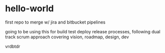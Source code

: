 # hello-world
first repo to merge w/ jira and bitbucket pipelines

going to be using this for build test deploy release processes, following dual track scrum approach covering vision, roadmap, design, dev

vrdbtdr


